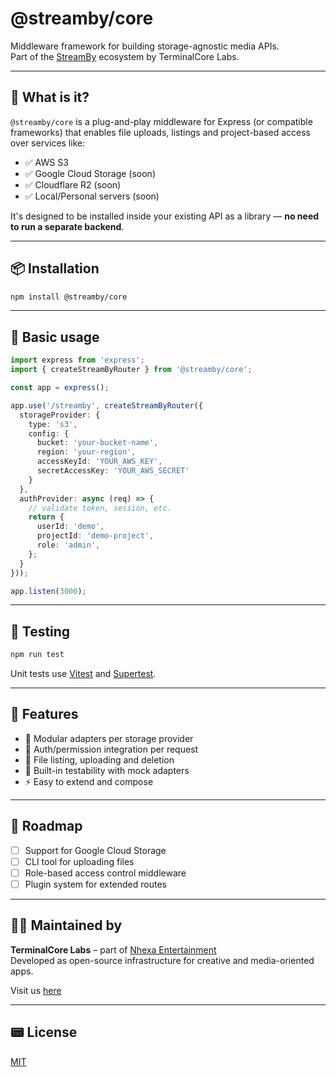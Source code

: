 # @streamby/core

Middleware framework for building storage-agnostic media APIs.  
Part of the [StreamBy](https://streamby.nhexa.cl) ecosystem by TerminalCore Labs.

---

## 🚀 What is it?

`@streamby/core` is a plug-and-play middleware for Express (or compatible frameworks) that enables file uploads, listings and project-based access over services like:

- ✅ AWS S3
- ✅ Google Cloud Storage (soon)
- ✅ Cloudflare R2 (soon)
- ✅ Local/Personal servers (soon)

It's designed to be installed inside your existing API as a library — **no need to run a separate backend**.

---

## 📦 Installation

```bash
npm install @streamby/core
```

---

## 🧱 Basic usage

```ts
import express from 'express';
import { createStreamByRouter } from '@streamby/core';

const app = express();

app.use('/streamby', createStreamByRouter({
  storageProvider: {
    type: 's3',
    config: {
      bucket: 'your-bucket-name',
      region: 'your-region',
      accessKeyId: 'YOUR_AWS_KEY',
      secretAccessKey: 'YOUR_AWS_SECRET'
    }
  },
  authProvider: async (req) => {
    // validate token, session, etc.
    return {
      userId: 'demo',
      projectId: 'demo-project',
      role: 'admin',
    };
  }
}));

app.listen(3000);
```

---

## 🧪 Testing

```bash
npm run test
```

Unit tests use [Vitest](https://vitest.dev) and [Supertest](https://www.npmjs.com/package/supertest).

---

## 📁 Features

- 🧹 Modular adapters per storage provider
- 🔐 Auth/permission integration per request
- 📂 File listing, uploading and deletion
- 🧰 Built-in testability with mock adapters
- ⚡ Easy to extend and compose

---

## 🚣 Roadmap

- [ ] Support for Google Cloud Storage
- [ ] CLI tool for uploading files
- [ ] Role-based access control middleware
- [ ] Plugin system for extended routes

---

## 🧑‍💻 Maintained by

**TerminalCore Labs** – part of [Nhexa Entertainment](https://nhexa.cl)  
Developed as open-source infrastructure for creative and media-oriented apps.

Visit us [here](https://terminalcore.cl)

---

## 📟 License

[MIT](./LICENSE)

